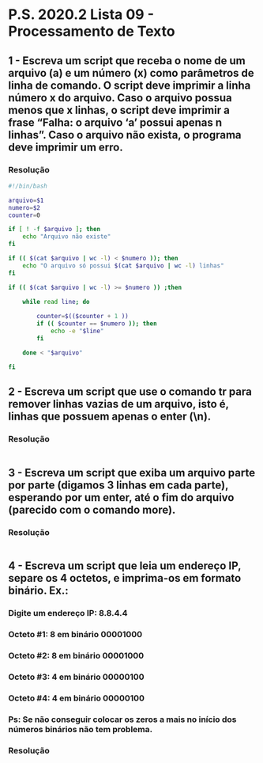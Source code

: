 # P.S. 2020.2 Lista 09 - Processamento de Texto

## 1 - Escreva um script que receba o nome de um arquivo (a) e um número (x) como parâmetros de linha de comando. O script deve imprimir a linha número x do arquivo. Caso o arquivo possua menos que x linhas, o script deve imprimir a frase “Falha: o arquivo ‘a’ possui apenas n linhas”. Caso o arquivo não exista, o programa deve imprimir um erro.

### Resolução
~~~bash
#!/bin/bash

arquivo=$1
numero=$2
counter=0

if [ ! -f $arquivo ]; then
	echo "Arquivo não existe"
fi

if (( $(cat $arquivo | wc -l) < $numero )); then
	echo "O arquivo só possui $(cat $arquivo | wc -l) linhas"
fi

if (( $(cat $arquivo | wc -l) >= $numero )) ;then

	while read line; do
	
		counter=$(($counter + 1 ))
		if (( $counter == $numero )); then
			echo -e "$line"
		fi

	done < "$arquivo"

fi
~~~

## 2 - Escreva um script que use o comando tr para remover linhas vazias de um arquivo, isto é, linhas que possuem apenas o enter (\n).

### Resolução
~~~bash
~~~

## 3 - Escreva um script que exiba um arquivo parte por parte (digamos 3 linhas em cada parte), esperando por um enter, até o fim do arquivo (parecido com o comando more).

### Resolução
~~~bash
~~~

## 4 - Escreva um script que leia um endereço IP, separe os 4 octetos, e imprima-os em formato binário. Ex.:

### Digite um endereço IP: 8.8.4.4

### Octeto #1: 8 em binário 00001000
### Octeto #2: 8 em binário 00001000
### Octeto #3: 4 em binário 00000100
### Octeto #4: 4 em binário 00000100

### Ps: Se não conseguir colocar os zeros a mais no início dos números binários não tem problema.

### Resolução
~~~bash
~~~
